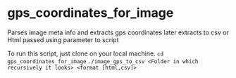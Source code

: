 # gps_coordinates_for_image
Parses image meta info and extracts gps coordinates later extracts to csv or Html passed using parameter to script

To run this script, just clone on your local machine.
```cd gps_coordinates_for_image```
```./image_gps_to_csv <Folder in which recursively it looks> <format [html,csv]>```
